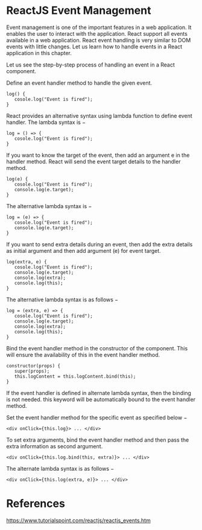 # ReactJS Event Management

Event management is one of the important features in a web application. It enables the user to interact with the application. React support all events available in a web application. React event handling is very similar to DOM events with little changes. Let us learn how to handle events in a React application in this chapter.

Let us see the step-by-step process of handling an event in a React component.

Define an event handler method to handle the given event.
```
log() {
   cosole.log("Event is fired");
}
```
React provides an alternative syntax using lambda function to define event handler. The lambda syntax is −
```
log = () => {
   cosole.log("Event is fired");
}
```
If you want to know the target of the event, then add an argument e in the handler method. React will send the event target details to the handler method.
```
log(e) {
   cosole.log("Event is fired");
   console.log(e.target);
}
```
The alternative lambda syntax is −
```
log = (e) => {
   cosole.log("Event is fired");
   console.log(e.target);
}
```
If you want to send extra details during an event, then add the extra details as initial argument and then add argument (e) for event target.
```
log(extra, e) {
   cosole.log("Event is fired");
   console.log(e.target);
   console.log(extra);
   console.log(this);
}
```
The alternative lambda syntax is as follows −
```
log = (extra, e) => {
   cosole.log("Event is fired");
   console.log(e.target);
   console.log(extra);
   console.log(this);
}
```
Bind the event handler method in the constructor of the component. This will ensure the availability of this in the event handler method.
```
constructor(props) {
   super(props);
   this.logContent = this.logContent.bind(this);
}
```
If the event handler is defined in alternate lambda syntax, then the binding is not needed. this keyword will be automatically bound to the event handler method.

Set the event handler method for the specific event as specified below −
```
<div onClick={this.log}> ... </div>
```
To set extra arguments, bind the event handler method and then pass the extra information as second argument.
```
<div onClick={this.log.bind(this, extra)}> ... </div>
```
The alternate lambda syntax is as follows −
```
<div onClick={this.log(extra, e)}> ... </div>
```

# References
https://www.tutorialspoint.com/reactjs/reactjs_events.htm
